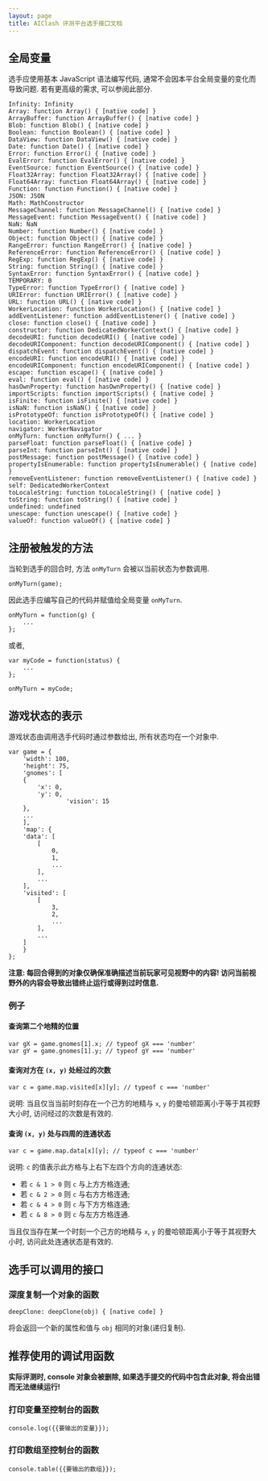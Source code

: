```yaml
---
layout: page
title: AIClash 评测平台选手接口文档
---
```

## 全局变量

选手应使用基本 JavaScript 语法编写代码, 通常不会因本平台全局变量的变化而导致问题. 若有更高级的需求, 可以参阅此部分. 

	Infinity: Infinity
	Array: function Array() { [native code] }
	ArrayBuffer: function ArrayBuffer() { [native code] }
	Blob: function Blob() { [native code] }
	Boolean: function Boolean() { [native code] }
	DataView: function DataView() { [native code] }
	Date: function Date() { [native code] }
	Error: function Error() { [native code] }
	EvalError: function EvalError() { [native code] }
	EventSource: function EventSource() { [native code] }
	Float32Array: function Float32Array() { [native code] }
	Float64Array: function Float64Array() { [native code] }
	Function: function Function() { [native code] }
	JSON: JSON
	Math: MathConstructor
	MessageChannel: function MessageChannel() { [native code] }
	MessageEvent: function MessageEvent() { [native code] }
	NaN: NaN
	Number: function Number() { [native code] }
	Object: function Object() { [native code] }
	RangeError: function RangeError() { [native code] }
	ReferenceError: function ReferenceError() { [native code] }
	RegExp: function RegExp() { [native code] }
	String: function String() { [native code] }
	SyntaxError: function SyntaxError() { [native code] }
	TEMPORARY: 0
	TypeError: function TypeError() { [native code] }
	URIError: function URIError() { [native code] }
	URL: function URL() { [native code] }
	WorkerLocation: function WorkerLocation() { [native code] }
	addEventListener: function addEventListener() { [native code] }
	close: function close() { [native code] }
	constructor: function DedicatedWorkerContext() { [native code] }
	decodeURI: function decodeURI() { [native code] }
	decodeURIComponent: function decodeURIComponent() { [native code] }
	dispatchEvent: function dispatchEvent() { [native code] }
	encodeURI: function encodeURI() { [native code] }
	encodeURIComponent: function encodeURIComponent() { [native code] }
	escape: function escape() { [native code] }
	eval: function eval() { [native code] }
	hasOwnProperty: function hasOwnProperty() { [native code] }
	importScripts: function importScripts() { [native code] }
	isFinite: function isFinite() { [native code] }
	isNaN: function isNaN() { [native code] }
	isPrototypeOf: function isPrototypeOf() { [native code] }
	location: WorkerLocation
	navigator: WorkerNavigator
	onMyTurn: function onMyTurn() { ... }
	parseFloat: function parseFloat() { [native code] }
	parseInt: function parseInt() { [native code] }
	postMessage: function postMessage() { [native code] }
	propertyIsEnumerable: function propertyIsEnumerable() { [native code] }
	removeEventListener: function removeEventListener() { [native code] }
	self: DedicatedWorkerContext
	toLocaleString: function toLocaleString() { [native code] }
	toString: function toString() { [native code] }
	undefined: undefined
	unescape: function unescape() { [native code] }
	valueOf: function valueOf() { [native code] }

## 注册被触发的方法

当轮到选手的回合时, 方法 `onMyTurn` 会被以当前状态为参数调用. 

	onMyTurn(game);

因此选手应编写自己的代码并赋值给全局变量 `onMyTurn`. 

	onMyTurn = function(g) {
		...
	};

或者, 

	var myCode = function(status) {
		...
	};

	onMyTurn = myCode;

## 游戏状态的表示

游戏状态由调用选手代码时通过参数给出, 所有状态均在一个对象中. 

	var game = {
	    'width': 100, 
	    'height': 75, 
	    'gnomes': [
		{
		    'x': 0, 
		    'y': 0, 
                    'vision': 15
		}, 
		...
	    ], 
	    'map': {
		'data': [
		    [
		        0,
		        1,
		        ...
		    ],
		    ...
		],
		'visited': [
		    [
		        3, 
		        2, 
		        ...
		    ],
		    ...
		]
	    }
	};

**注意: 每回合得到的对象仅确保准确描述当前玩家可见视野中的内容! 访问当前视野外的内容会导致出错终止运行或得到过时信息.**

### 例子

#### 查询第二个地精的位置

	var gX = game.gnomes[1].x; // typeof gX === 'number'
	var gY = game.gnomes[1].y; // typeof gY === 'number'

#### 查询对方在 `(x, y)` 处经过的次数

	var c = game.map.visited[x][y]; // typeof c === 'number'

说明: 当且仅当当前时刻存在一个己方的地精与 `x`, `y` 的曼哈顿距离小于等于其视野大小时, 访问经过的次数是有效的. 

#### 查询 `(x, y)` 处与四周的连通状态

	var c = game.map.data[x][y]; // typeof c === 'number'

说明: `c` 的值表示此方格与上右下左四个方向的连通状态: 

* 若 `c & 1 > 0` 则 `c` 与上方方格连通; 
* 若 `c & 2 > 0` 则 `c` 与右方方格连通; 
* 若 `c & 4 > 0` 则 `c` 与下方方格连通; 
* 若 `c & 8 > 0` 则 `c` 与左方方格连通. 

当且仅当存在某一个时刻一个己方的地精与 `x`, `y` 的曼哈顿距离小于等于其视野大小时, 访问此处连通状态是有效的. 

## 选手可以调用的接口

### 深度复制一个对象的函数

	deepClone: deepClone(obj) { [native code] }

将会返回一个新的属性和值与 `obj` 相同的对象(递归复制). 

## 推荐使用的调试用函数

**实际评测时, console 对象会被删除, 如果选手提交的代码中包含此对象, 将会出错而无法继续运行!**

### 打印变量至控制台的函数

	console.log({{要输出的变量}});

### 打印数组至控制台的函数

	console.table({{要输出的数组}});
